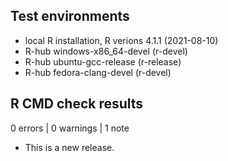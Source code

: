 ## Test environments
* local R installation, R verions 4.1.1 (2021-08-10)
* R-hub windows-x86_64-devel (r-devel)
* R-hub ubuntu-gcc-release (r-release)
* R-hub fedora-clang-devel (r-devel)

## R CMD check results

0 errors | 0 warnings | 1 note

* This is a new release.
